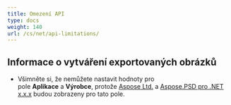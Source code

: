 ```yaml
---
title: Omezení API
type: docs
weight: 140
url: /cs/net/api-limitations/
---
```


## **Informace o vytváření exportovaných obrázků**
- Všimněte si, že nemůžete nastavit hodnoty pro pole **Aplikace** a **Výrobce**, protože [Aspose Ltd.](https://www.aspose.com) a [Aspose.PSD pro .NET x.x.x](https://products.aspose.com/psd/net) budou zobrazeny pro tato pole.

